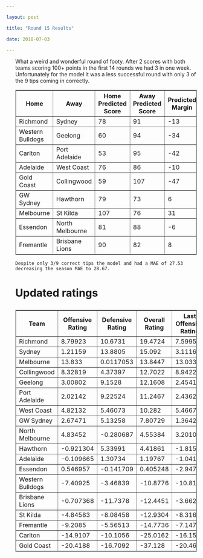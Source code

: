 ```yaml
---

layout: post

title: "Round 15 Results"

date: 2018-07-03

---
```


<ul class="post">

<div class="blurb">



 <p>
What a weird and wonderful round of footy. After 2 scores with both teams scoring 100+ points in the first 14 rounds we had 3 in one week. Unfortunately for the model it was a less successful round with only 3 of the 9 tips coming in correctly.   
 </p>

<table border="1" class="dataframe">   <thead>     <tr style="text-align: center;">       <th>Home</th>       <th>Away</th>       <th>Home Predicted Score</th>       <th>Away Predicted Score</th>       <th>Predicted Margin</th>       <th>Home Score</th>       <th>Away Score</th>       <th>Margin</th>       <th>Error</th>     </tr>   </thead>   <tbody>     <tr>       <td>Richmond</td>       <td>Sydney</td>       <td>78</td>       <td>91</td>       <td>-13</td>       <td>93</td>       <td>67</td>       <td>26</td>       <td>38.75</td>     </tr>     <tr>       <td>Western Bulldogs</td>       <td>Geelong</td>       <td>60</td>       <td>94</td>       <td>-34</td>       <td>103</td>       <td>101</td>       <td>2</td>       <td>35.67</td>     </tr>     <tr>       <td>Carlton</td>       <td>Port Adelaide</td>       <td>53</td>       <td>95</td>       <td>-42</td>       <td>69</td>       <td>90</td>       <td>-21</td>       <td>20.79</td>     </tr>     <tr>       <td>Adelaide</td>       <td>West Coast</td>       <td>76</td>       <td>86</td>       <td>-10</td>       <td>88</td>       <td>78</td>       <td>10</td>       <td>19.72</td>     </tr>     <tr>       <td>Gold Coast</td>       <td>Collingwood</td>       <td>59</td>       <td>107</td>       <td>-47</td>       <td>60</td>       <td>99</td>       <td>-39</td>       <td>8.29</td>     </tr>     <tr>       <td>GW Sydney</td>       <td>Hawthorn</td>       <td>79</td>       <td>73</td>       <td>6</td>       <td>95</td>       <td>84</td>       <td>11</td>       <td>5.21</td>     </tr>     <tr>       <td>Melbourne</td>       <td>St Kilda</td>       <td>107</td>       <td>76</td>       <td>31</td>       <td>117</td>       <td>119</td>       <td>-2</td>       <td>-33.39</td>     </tr>     <tr>       <td>Essendon</td>       <td>North Melbourne</td>       <td>81</td>       <td>88</td>       <td>-6</td>       <td>125</td>       <td>108</td>       <td>17</td>       <td>23.26</td>     </tr>     <tr>       <td>Fremantle</td>       <td>Brisbane Lions</td>       <td>90</td>       <td>82</td>       <td>8</td>       <td>64</td>       <td>119</td>       <td>-55</td>       <td>-62.7</td>     </tr>   </tbody> </table>

 <p>

 	Despite only 3/9 correct tips the model and had a MAE of 27.53 decreasing the season MAE to 28.67.

 </p>



<p>

</p>

<h1>

Updated ratings

</h1>

<table border="1" class="dataframe">   <thead>     <tr style="text-align: center;">       <th>Team</th>       <th>Offensive Rating</th>       <th>Defensive Rating</th>       <th>Overall Rating</th>       <th>Last Offensive Rating</th>       <th>Last Defensive Rating</th>       <th>Last Overall Rating</th>       <th>Overall Change</th>       <th>Change</th>     </tr>   </thead>   <tbody>     <tr>       <td>Richmond</td>       <td>8.79923</td>       <td>10.6731</td>       <td>19.4724</td>       <td>7.59958</td>       <td>8.77307</td>       <td>16.3726</td>       <td>3.099722</td>       <td>2</td>     </tr>     <tr>       <td>Sydney</td>       <td>1.21159</td>       <td>13.8805</td>       <td>15.092</td>       <td>3.11165</td>       <td>15.0801</td>       <td>18.1918</td>       <td>-3.099722</td>       <td>-1</td>     </tr>     <tr>       <td>Melbourne</td>       <td>13.833</td>       <td>0.0117053</td>       <td>13.8447</td>       <td>13.0337</td>       <td>3.48214</td>       <td>16.5158</td>       <td>-2.671133</td>       <td>-1</td>     </tr>     <tr>       <td>Collingwood</td>       <td>8.32819</td>       <td>4.37397</td>       <td>12.7022</td>       <td>8.94221</td>       <td>4.42337</td>       <td>13.3656</td>       <td>-0.663425</td>       <td>1</td>     </tr>     <tr>       <td>Geelong</td>       <td>3.00802</td>       <td>9.1528</td>       <td>12.1608</td>       <td>2.45416</td>       <td>12.5606</td>       <td>15.0148</td>       <td>-2.853943</td>       <td>-1</td>     </tr>     <tr>       <td>Port Adelaide</td>       <td>2.02142</td>       <td>9.22524</td>       <td>11.2467</td>       <td>2.43626</td>       <td>10.4738</td>       <td>12.91</td>       <td>-1.663381</td>       <td>0</td>     </tr>     <tr>       <td>West Coast</td>       <td>4.82132</td>       <td>5.46073</td>       <td>10.282</td>       <td>5.46679</td>       <td>6.39292</td>       <td>11.8597</td>       <td>-1.577666</td>       <td>0</td>     </tr>     <tr>       <td>GW Sydney</td>       <td>2.67471</td>       <td>5.13258</td>       <td>7.80729</td>       <td>1.36425</td>       <td>6.02649</td>       <td>7.39074</td>       <td>0.416547</td>       <td>0</td>     </tr>     <tr>       <td>North Melbourne</td>       <td>4.83452</td>       <td>-0.280687</td>       <td>4.55384</td>       <td>3.20105</td>       <td>3.21381</td>       <td>6.41485</td>       <td>-1.861017</td>       <td>0</td>     </tr>     <tr>       <td>Hawthorn</td>       <td>-0.921304</td>       <td>5.33991</td>       <td>4.41861</td>       <td>-1.81522</td>       <td>6.65038</td>       <td>4.83516</td>       <td>-0.416547</td>       <td>0</td>     </tr>     <tr>       <td>Adelaide</td>       <td>-0.109665</td>       <td>1.30734</td>       <td>1.19767</td>       <td>-1.04186</td>       <td>0.661868</td>       <td>-0.379992</td>       <td>1.577666</td>       <td>0</td>     </tr>     <tr>       <td>Essendon</td>       <td>0.546957</td>       <td>-0.141709</td>       <td>0.405248</td>       <td>-2.94754</td>       <td>1.49177</td>       <td>-1.45577</td>       <td>1.861017</td>       <td>0</td>     </tr>     <tr>       <td>Western Bulldogs</td>       <td>-7.40925</td>       <td>-3.46839</td>       <td>-10.8776</td>       <td>-10.8171</td>       <td>-2.91453</td>       <td>-13.7316</td>       <td>2.853943</td>       <td>1</td>     </tr>     <tr>       <td>Brisbane Lions</td>       <td>-0.707368</td>       <td>-11.7378</td>       <td>-12.4451</td>       <td>-3.66271</td>       <td>-13.7988</td>       <td>-17.4615</td>       <td>5.016335</td>       <td>2</td>     </tr>     <tr>       <td>St Kilda</td>       <td>-4.84583</td>       <td>-8.08458</td>       <td>-12.9304</td>       <td>-8.31627</td>       <td>-7.28528</td>       <td>-15.6015</td>       <td>2.671133</td>       <td>0</td>     </tr>     <tr>       <td>Fremantle</td>       <td>-9.2085</td>       <td>-5.56513</td>       <td>-14.7736</td>       <td>-7.14751</td>       <td>-2.60978</td>       <td>-9.75729</td>       <td>-5.016335</td>       <td>-3</td>     </tr>     <tr>       <td>Carlton</td>       <td>-14.9107</td>       <td>-10.1056</td>       <td>-25.0162</td>       <td>-16.1592</td>       <td>-10.5204</td>       <td>-26.6796</td>       <td>1.663381</td>       <td>0</td>     </tr>     <tr>       <td>Gold Coast</td>       <td>-20.4188</td>       <td>-16.7092</td>       <td>-37.128</td>       <td>-20.4682</td>       <td>-17.3232</td>       <td>-37.7914</td>       <td>0.663425</td>       <td>0</td>     </tr>   </tbody> </table>


</div><!-- /.blurb -->	

</ul>
